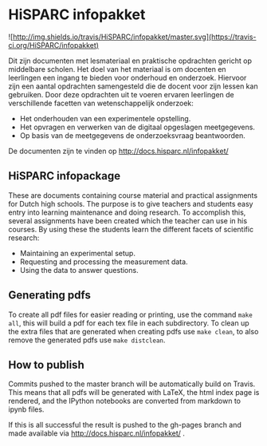 HiSPARC infopakket
==================

![http://img.shields.io/travis/HiSPARC/infopakket/master.svg](https://travis-ci.org/HiSPARC/infopakket)

Dit zijn documenten met lesmateriaal en praktische opdrachten gericht op
middelbare scholen. Het doel van het materiaal is om docenten en
leerlingen een ingang te bieden voor onderhoud en onderzoek. Hiervoor
zijn een aantal opdrachten samengesteld die de docent voor zijn lessen
kan gebruiken. Door deze opdrachten uit te voeren ervaren leerlingen de
verschillende facetten van wetenschappelijk onderzoek:

- Het onderhouden van een experimentele opstelling.
- Het opvragen en verwerken van de digitaal opgeslagen meetgegevens.
- Op basis van de meetgegevens de onderzoeksvraag beantwoorden. 

De documenten zijn te vinden op http://docs.hisparc.nl/infopakket/


HiSPARC infopackage
-------------------

These are documents containing course material and practical assignments
for Dutch high schools. The purpose is to give teachers and students easy
entry into learning maintenance and doing research. To accomplish this,
several assignments have been created which the teacher can use in his
courses. By using these the students learn the different facets of
scientific research:

- Maintaining an experimental setup.
- Requesting and processing the measurement data.
- Using the data to answer questions.


Generating pdfs
---------------

To create all pdf files for easier reading or printing, use the command
`make all`, this will build a pdf for each tex file in each
subdirectory. To clean up the extra files that are generated when
creating pdfs use `make clean`, to also remove the generated pdfs use
`make distclean`.


How to publish
--------------

Commits pushed to the master branch will be automatically build on Travis.
This means that all pdfs will be generated with LaTeX, the html index page
is rendered, and the IPython notebooks are converted from markdown to ipynb
files.

If this is all successful the result is pushed to the gh-pages branch
and made available via http://docs.hisparc.nl/infopakket/ .
